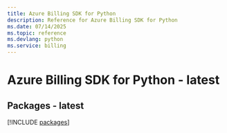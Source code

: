 ```yaml
---
title: Azure Billing SDK for Python
description: Reference for Azure Billing SDK for Python
ms.date: 07/14/2025
ms.topic: reference
ms.devlang: python
ms.service: billing
---
```

# Azure Billing SDK for Python - latest
## Packages - latest
[!INCLUDE [packages](billing-index.md)]